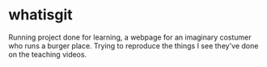 # whatisgit
Running project done for learning, a webpage for an imaginary costumer who runs a burger place.
Trying to reproduce the things I see they've done on the teaching videos.